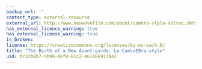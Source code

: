 ```yaml
---
backup_url: ''
content_type: external-resource
external_url: http://www.newwavefilm.com/about/camera-stylo-astruc.shtml
has_external_licence_warning: true
has_external_license_warning: true
is_broken: ''
license: https://creativecommons.org/licenses/by-nc-sa/4.0/
title: "The Birth of a New Avant-garde: La Cam\xE9ra-stylo"
uid: bc2cb8b7-9b99-46f4-81c2-e61486913be2
---
```

